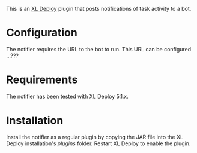 This is an [XL Deploy](https://www.xebialabs.com/products/xl-deploy) plugin that posts notifications of task activity to a bot.

# Configuration

The notifier requires the URL to the bot to run. This URL can be configured ...???

# Requirements

The notifier has been tested with XL Deploy 5.1.x.

# Installation

Install the notifier as a regular plugin by copying the JAR file into the XL Deploy installation's _plugins_ folder. Restart XL Deploy to enable the plugin.
